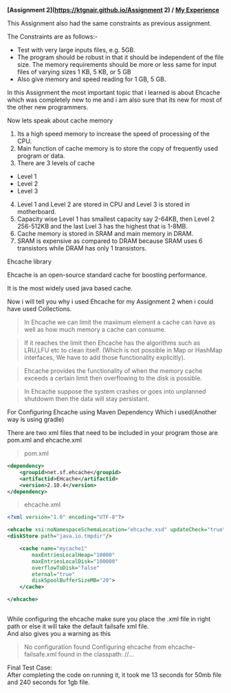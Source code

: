 **[Assignment 2](https://ktgnair.github.io/Assignment 2) / [My Experience](https://ktgnair.github.io/LearnedThings2)**

This Assignment also had the same constraints as previous assignment.  
 
The Constraints are as follows:-  
+ Test with very large inputs files, e.g. 5GB.  
+ The program should be robust in that it should be independent of the file size. The memory requirements should be more or less same for input files of varying sizes 1 KB, 5 KB, or 5 GB  
+ Also give memory and speed reading for 1 GB, 5 GB.  

In this Assignment the most important topic that i learned is about Ehcache which was completely new to me and i am also sure that its new for most of the other new programmers.  

Now lets speak about cache memory  


1. Its a high speed memory to increase the speed of processing of the CPU.  
2. Main function of cache memory is to store the copy of frequently used program or data.  
3. There are 3 levels of cache  
  * Level 1  
  * Level 2  
  * Level 3  
4. Level 1 and Level 2 are stored in CPU and Level 3 is stored in motherboard.  
5. Capacity wise Level 1 has smallest capacity say 2-64KB, then Level 2 256-512KB and the last Lvel 3 has the highest that is 1-8MB.  
6. Cache memory is stored in SRAM and main memory in DRAM.  
7. SRAM is expensive as compared to DRAM because SRAM uses 6 transistors while DRAM has only 1 transistors.   

Ehcache library  

Ehcache is an open-source standard cache for boosting performance.  

It is the most widely used java based cache.  

Now i will tell you why i used Ehcache for my Assignment 2 when i could have used Collections.  

> In Ehcache we can limit the maximum element a cache can have as well as how much memory a cache can consume.  

> If it reaches the limit then Ehcache has the algorithms such as LRU,LFU etc to clean itself. (Which is not possible in Map or HashMap interfaces, We have to add those functionality explicitly).

> Ehcache provides the functionality of when the memory cache exceeds a certain limit then overflowing to the disk is possible.  

> In Ehcache suppose the system crashes or goes into unplanned shutdowm then the data will stay persistant.

For Configuring Ehcache using Maven Dependency Which i used(Another way is using gradle)  

There are two xml files that need to be included in your program those are pom.xml and ehcache.xml  

> pom.xml  

```xml
<dependency>
	<groupid>net.sf.ehcache</groupid>
	<artifactid>EHcache</artifactid>
	<version>2.10.4</version>
</dependency>

```
   
> ehcache.xml  

```xml
<?xml version="1.0" encoding="UTF-8"?>

<ehcache xsi:noNamespaceSchemaLocation="ehcache.xsd" updateCheck="true" monitoring="autodetect" dynamicConfig="true">
<diskStore path="java.io.tmpdir"/>

	<cache name="mycache1"
		maxEntriesLocalHeap="10000"
		maxEntriesLocalDisk="100000"
		overflowToDisk="false"
		eternal="true"
		diskSpoolBufferSizeMB="20">
	</cache>

</ehcache>
 
```
While configuring the ehcache make sure you place the .xml file in right path or else it will take the default failsafe xml file.  
And also gives you a warning as this  

> No configuration found Configuring ehcache from ehcache-failsafe.xml  found in the classpath: //...

Final Test Case:  
After completing the code on running it, it took me 13 seconds for 50mb file and 240 seconds for 1gb file.

